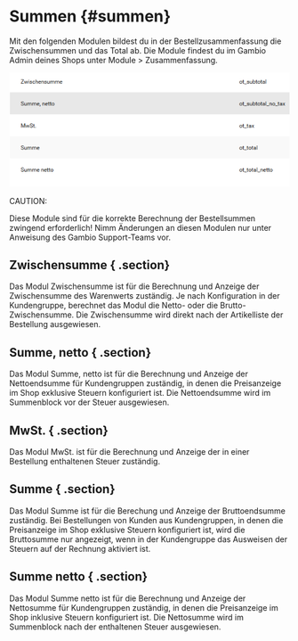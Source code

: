 # Summen {#summen}

Mit den folgenden Modulen bildest du in der Bestellzusammenfassung die Zwischensummen und das Total ab. Die Module findest du im Gambio Admin deines Shops unter Module \> Zusammenfassung.

![](Bilder/Abb076_UebersichtUeberDieSummenModule.png "Übersicht über die Summen-Module")

CAUTION:

Diese Module sind für die korrekte Berechnung der Bestellsummen zwingend erforderlich! Nimm Änderungen an diesen Modulen nur unter Anweisung des Gambio Support-Teams vor.

## Zwischensumme { .section}

Das Modul Zwischensumme ist für die Berechnung und Anzeige der Zwischensumme des Warenwerts zuständig. Je nach Konfiguration in der Kundengruppe, berechnet das Modul die Netto- oder die Brutto-Zwischensumme. Die Zwischensumme wird direkt nach der Artikelliste der Bestellung ausgewiesen.

## Summe, netto { .section}

Das Modul Summe, netto ist für die Berechnung und Anzeige der Nettoendsumme für Kundengruppen zuständig, in denen die Preisanzeige im Shop exklusive Steuern konfiguriert ist. Die Nettoendsumme wird im Summenblock vor der Steuer ausgewiesen.

## MwSt. { .section}

Das Modul MwSt. ist für die Berechnung und Anzeige der in einer Bestellung enthaltenen Steuer zuständig.

## Summe { .section}

Das Modul Summe ist für die Berechung und Anzeige der Bruttoendsumme zuständig. Bei Bestellungen von Kunden aus Kundengruppen, in denen die Preisanzeige im Shop exklusive Steuern konfiguriert ist, wird die Bruttosumme nur angezeigt, wenn in der Kundengruppe das Ausweisen der Steuern auf der Rechnung aktiviert ist.

## Summe netto { .section}

Das Modul Summe netto ist für die Berechnung und Anzeige der Nettosumme für Kundengruppen zuständig, in denen die Preisanzeige im Shop inklusive Steuern konfiguriert ist. Die Nettosumme wird im Summenblock nach der enthaltenen Steuer ausgewiesen.



